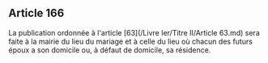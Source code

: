 Article 166
----
La publication ordonnée à l'article [63](/Livre Ier/Titre II/Article 63.md) sera faite à la mairie du lieu du mariage
et à celle du lieu où chacun des futurs époux a son domicile ou, à défaut de
domicile, sa résidence.
